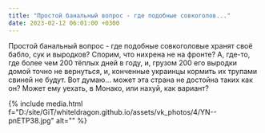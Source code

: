 ```yaml
---
title: "Простой банальный вопрос - где подобные совкоголов..."
date: 2023-02-12 06:01:00 +0300
---
```


Простой банальный вопрос - где подобные совкоголовые хранят своё бабло, сук и выродков? Спорим, что нихрена не на фронте? А, где-то, где более чем 200 тёплых дней в году, и, грузом 200 его выродки домой точно не вернуться, и, конченные украинцы кормить их трупами свиней не будут.
Вот думаю... может эта страна не достойна таких как он? Может ему уехать, в Монако, или нахуй, как вариант?

{% include media.html f="D:/site/GiT/whiteldragon.github.io/assets/vk_photos/4/YN--pnETP38.jpg" alt="" %}
